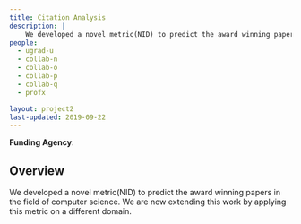 ```yaml
---
title: Citation Analysis
description: |
    We developed a novel metric(NID) to predict the award winning papers in the field of computer science. We are now extending this work by applying this metric on a different domain.
people:
  - ugrad-u
  - collab-n
  - collab-o
  - collab-p
  - collab-q
  - profx

layout: project2
last-updated: 2019-09-22
---
```


<b>Funding Agency</b>:

<h2>Overview</h2>
We developed a novel metric(NID) to predict the award winning papers in the field of computer science. We are now extending this work by applying this metric on a different domain.